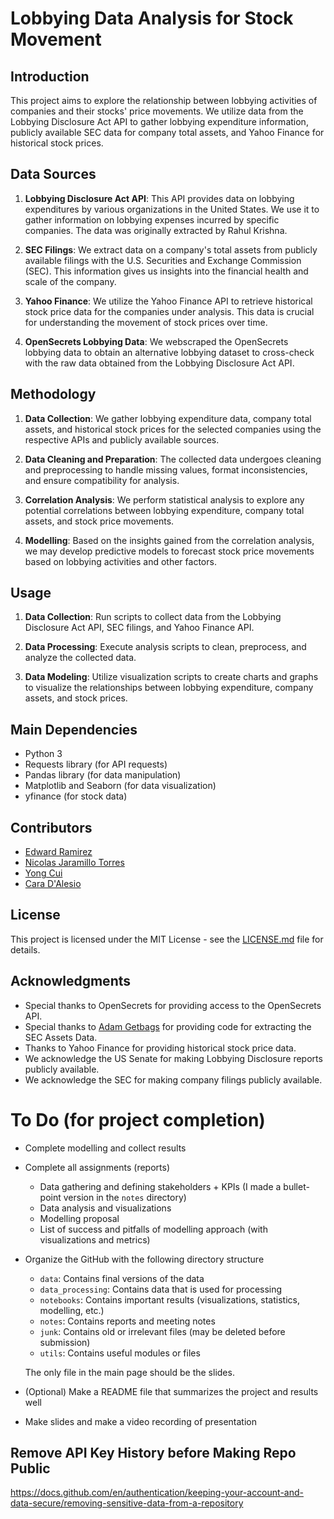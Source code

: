 

# Lobbying Data Analysis for Stock Movement

## Introduction

This project aims to explore the relationship between lobbying activities of companies and their stocks' price movements. We utilize data from the Lobbying Disclosure Act API to gather lobbying expenditure information, publicly available SEC data for company total assets, and Yahoo Finance for historical stock prices.

## Data Sources

1. **Lobbying Disclosure Act API**: This API provides data on lobbying expenditures by various organizations in the United States. We use it to gather information on lobbying expenses incurred by specific companies. The data was originally extracted by Rahul Krishna.

2. **SEC Filings**: We extract data on a company's total assets from publicly available filings with the U.S. Securities and Exchange Commission (SEC). This information gives us insights into the financial health and scale of the company. 

3. **Yahoo Finance**: We utilize the Yahoo Finance API to retrieve historical stock price data for the companies under analysis. This data is crucial for understanding the movement of stock prices over time.

4. **OpenSecrets Lobbying Data**: We webscraped the OpenSecrets lobbying data to obtain an alternative lobbying dataset to cross-check with the raw data obtained from the Lobbying Disclosure Act API.

## Methodology

1. **Data Collection**: We gather lobbying expenditure data, company total assets, and historical stock prices for the selected companies using the respective APIs and publicly available sources.

2. **Data Cleaning and Preparation**: The collected data undergoes cleaning and preprocessing to handle missing values, format inconsistencies, and ensure compatibility for analysis.

3. **Correlation Analysis**: We perform statistical analysis to explore any potential correlations between lobbying expenditure, company total assets, and stock price movements.

4. **Modelling**: Based on the insights gained from the correlation analysis, we may develop predictive models to forecast stock price movements based on lobbying activities and other factors.

## Usage

1. **Data Collection**: Run scripts to collect data from the Lobbying Disclosure Act API, SEC filings, and Yahoo Finance API.

2. **Data Processing**: Execute analysis scripts to clean, preprocess, and analyze the collected data.

3. **Data Modeling**: Utilize visualization scripts to create charts and graphs to visualize the relationships between lobbying expenditure, company assets, and stock prices.

## Main Dependencies

- Python 3
- Requests library (for API requests)
- Pandas library (for data manipulation)
- Matplotlib and Seaborn (for data visualization)
- yfinance (for stock data)

## Contributors

- [Edward Ramirez](https://github.com/yourusername)
- [Nicolas Jaramillo Torres](https://github.com/nicoj13)
- [Yong Cui](https://github.com/Itamik)
- [Cara D'Alesio](https://github.com/cara-dalesio)

## License

This project is licensed under the MIT License - see the [LICENSE.md](LICENSE.md) file for details.

## Acknowledgments

- Special thanks to OpenSecrets for providing access to the OpenSecrets API.
- Special thanks to [Adam Getbags](https://github.com/AdamGetbags) for providing code for extracting the SEC Assets Data. 
- Thanks to Yahoo Finance for providing historical stock price data.
- We acknowledge the US Senate for making Lobbying Disclosure reports publicly available.
- We acknowledge the SEC for making company filings publicly available. 


# To Do (for project completion)
* Complete modelling and collect results

* Complete all assignments (reports) 
    - Data gathering and defining stakeholders + KPIs (I made a bullet-point version in the `notes` directory)
    - Data analysis and visualizations 
    - Modelling proposal
    - List of success and pitfalls of modelling approach (with visualizations and metrics)

* Organize the GitHub with the following directory structure
    - `data`: Contains final versions of the data
    - `data_processing`: Contains data that is used for processing
    - `notebooks`: Contains important results (visualizations, statistics, modelling, etc.)
    - `notes`: Contains reports and meeting notes
    - `junk`: Contains old or irrelevant files (may be deleted before submission)
    - `utils`: Contains useful modules or files  

    The only file in the main page should be the slides.

* (Optional) Make a README file that summarizes the project and results well

* Make slides and make a video recording of presentation

## Remove API Key History before Making Repo Public
https://docs.github.com/en/authentication/keeping-your-account-and-data-secure/removing-sensitive-data-from-a-repository
